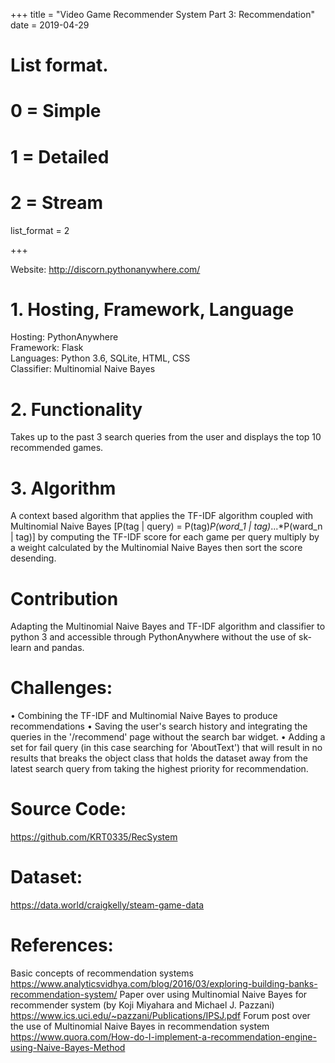+++
title = "Video Game Recommender System   Part 3: Recommendation"
date = 2019-04-29

# List format.
#   0 = Simple
#   1 = Detailed
#   2 = Stream
list_format = 2

+++


Website: http://discorn.pythonanywhere.com/

# 1.	Hosting, Framework, Language  
Hosting: PythonAnywhere  
Framework: Flask   
Languages: Python 3.6, SQLite, HTML, CSS  
Classifier: Multinomial Naive Bayes  
# 2.	Functionality  
Takes up to the past 3 search queries from the user and displays the top 10 recommended games.
# 3.	Algorithm  
A context based algorithm that applies the TF-IDF algorithm coupled with Multinomial Naive Bayes [P(tag | query) = P(tag)*P(word_1 | tag)*...*P(ward_n | tag)] by computing the TF-IDF score for each game per query multiply by a weight calculated by the Multinomial Naive Bayes then sort the score desending. 

# Contribution
Adapting the Multinomial Naive Bayes and TF-IDF algorithm and classifier to python 3 and accessible through PythonAnywhere without the use of sk-learn and pandas.
# Challenges:  
•	Combining the TF-IDF and Multinomial Naive Bayes to produce recommendations
•	Saving the user's search history and integrating the queries in the '/recommend' page without the search bar widget.
•	Adding a set for fail query (in this case searching for 'AboutText') that will result in no results that breaks the object class that holds the dataset away from the latest search query from taking the highest priority for recommendation. 





# Source Code: 
https://github.com/KRT0335/RecSystem  
# Dataset: 
https://data.world/craigkelly/steam-game-data 
# References:
Basic concepts of recommendation systems
https://www.analyticsvidhya.com/blog/2016/03/exploring-building-banks-recommendation-system/
Paper over using Multinomial Naive Bayes for recommender system (by Koji Miyahara and Michael J. Pazzani)
https://www.ics.uci.edu/~pazzani/Publications/IPSJ.pdf
Forum post over the use of Multinomial Naive Bayes in recommendation system
https://www.quora.com/How-do-I-implement-a-recommendation-engine-using-Naive-Bayes-Method
